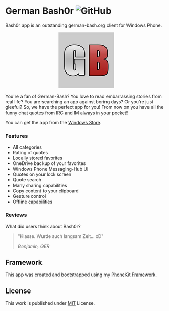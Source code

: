 # German Bash0r ![GitHub](https://img.shields.io/github/license/b3nk4n/german-bash0r-app)

Bash0r app is an outstanding german-bash.org client for Windows Phone.

<p align="center">
    <img alt="App Logo" src="GermanBash.App/Assets/german-bash0r.jpg">
</p>

You're a fan of German-Bash? You love to read embarrassing stories from real life? You are searching an app against boring days? Or you're just gleeful? So, we have the perfect app for you! From now on you have all the funny chat quotes from IRC and IM always in your pocket!

You can get the app from the [Windows Store](http://www.windowsphone.com/s?appid=44c3d860-b01b-4094-b694-c715b8d220f7).

### Features
- All categories
- Rating of quotes
- Locally stored favorites
- OneDrive backup of your favorites
- Windows Phone Messaging-Hub UI
- Quotes on your lock screen
- Quote search
- Many sharing capabilities
- Copy content to your clipboard
- Gesture control
- Offline capabilities

### Reviews

What did users think about Bash0r?

> "Klasse. Wurde auch langsam Zeit... xD"
>
> _Benjamin, GER_

## Framework

This app was created and bootstrapped using my [PhoneKit Framework](https://github.com/b3nk4n/phonekit.framework).

## License

This work is published under [MIT][mit] License.

[mit]: https://github.com/b3nk4n/german-bash0r-app/blob/main/LICENSE